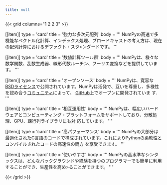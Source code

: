 ```yaml
---
title: null
---
```


{{< grid columns="1 2 2 3" >}}

[[item]]
type = 'card'
title = '強力な多次元配列'
body = '''
NumPyの高速で多機能なベクトル化計算、インデックス処理、ブロードキャストの考え方は、現在の配列計算におけるデファクト・スタ>ンダードです。
'''

[[item]]
type = 'card'
title = '数値計算ツール群'
body = '''
NumPyは、様々な数学関数、乱数生成器、線形代数ルーチン、フーリエ変換などを提供しています。
'''

[[item]]
type = 'card'
title = 'オープンソース'
body = '''
NumPyは、寛容な[BSDライセンス](https://github.com/numpy/numpy/blob/main/LICENSE.txt)で公開されています。NumPyは活発で、互いを尊重し、多様性を認め合う[コミュニティ](/ja/community)によって、 [GitHub](https://github.com/numpy/numpy)上でオープンに開発されていま
す.
'''

[[item]]
type = 'card'
title = '相互運用性'
body = '''
NumPyは、幅広いハードウェアとコンピューティング・プラットフォームをサポートしており、分散処理、GPU、疎行列ライブラリにも対
応しています。
'''

[[item]]
type = 'card'
title = '高パフォーマンス'
body = '''
NumPyの大部分は最適化されたC言語のコードで構成されています。これによりPythonの柔軟性とコンパイルされたコードの高速性の両方
を享受できます。
'''

[[item]]
type = 'card'
title = '使いやすさ'
body = '''
NumPyの高水準なシンタックスは、どんなバックグラウンドや経験を持つのプログラマーでも簡単に利用することができ、生産性を高め>ることができます。
'''

{{< /grid >}}
